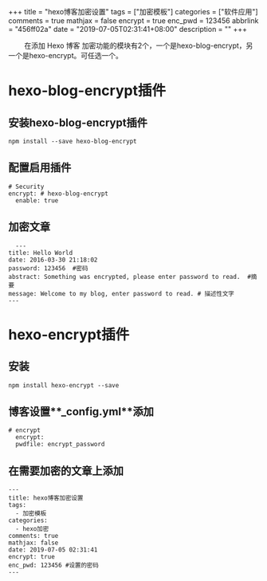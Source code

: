 +++
title = "hexo博客加密设置"
tags = ["加密模板"]
categories = ["软件应用"]
comments = true
mathjax = false
encrypt = true
enc_pwd = 123456
abbrlink = "456ff02a"
date = "2019-07-05T02:31:41+08:00"
description = ""
+++


&emsp;&emsp; 在添加 Hexo 博客 加密功能的模块有2个，一个是hexo-blog-encrypt，另一个是hexo-encrypt。可任选一个。
# hexo-blog-encrypt插件
## 安装hexo-blog-encrypt插件
```
npm install --save hexo-blog-encrypt
```
## 配置启用插件
```
# Security
encrypt: # hexo-blog-encrypt
  enable: true
  ```
## 加密文章
```
  ---
title: Hello World
date: 2016-03-30 21:18:02
password: 123456  #密码
abstract: Something was encrypted, please enter password to read.  #摘要
message: Welcome to my blog, enter password to read. # 描述性文字
---
```
<escape><!-- more --></escape>

# hexo-encrypt插件
##  安装
```
npm install hexo-encrypt --save
```
## 博客设置**_config.yml**添加
```
# encrypt
  encrypt:     
  pwdfile: encrypt_password
```
## 在需要加密的文章上添加
```
---
title: hexo博客加密设置
tags:
  - 加密模板
categories:
  - hexo加密
comments: true
mathjax: false
date: 2019-07-05 02:31:41
encrypt: true 
enc_pwd: 123456 #设置的密码
---
```



